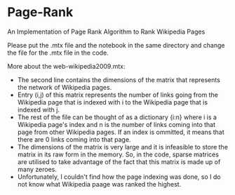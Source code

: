 # Page-Rank
An Implementation of Page Rank Algorithm to Rank Wikipedia Pages

Please put the .mtx file and the notebook in the same directory and change the file for the .mtx file in the code. 

More about the web-wikipedia2009.mtx:
  - The second line contains the dimensions of the matrix that represents the network of Wikipedia pages.
  - Entry (i,j) of this matrix represents the number of links going from the Wikipedia page that is indexed with i to the Wikipedia page that is indexed with j.
  - The rest of the file can be thought of as a dictionary {i:n} where i is a Wikipedia page's index and n is the number of links coming into that page from other Wikipedia pages. If an index is ommitted, it means that there are 0 links coming into that page.
  - The dimensions of the matrix is very large and it is infeasible to store the matrix in its raw form in the memory. So, in the code, sparse matrices are utilised to take advantage of the fact that this matrix is made up of many zeroes.
  - Unfortunately, I couldn't find how the page indexing was done, so I do not know what Wikipedia paage was ranked the highest.
